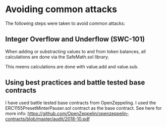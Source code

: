 # Avoiding common attacks

The following steps were taken to avoid common attacks:

## Integer Overflow and Underflow (SWC-101)

When adding or substracting values to and from token balances, all calculations are done via the SafeMath.sol library.

This meens calculations are done with value.add and value.sub.

## Using best practices and battle tested base contracts

I have used battle tested base contracts from OpenZeppeling. I used the ERC1155PresetMinterPauser.sol contract as the base contract. See here for more info: https://github.com/OpenZeppelin/openzeppelin-contracts/blob/master/audit/2018-10.pdf

